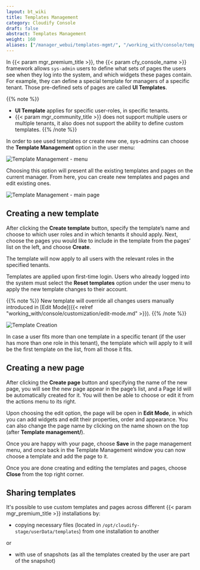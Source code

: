 ```yaml
---
layout: bt_wiki
title: Templates Management
category: Cloudify Console
draft: false
abstract: Templates Management
weight: 160
aliases: ["/manager_webui/templates-mgmt/", "/working_with/console/templates-mgmt/"] 
---
```


In {{< param mgr_premium_title >}}, the {{< param cfy_console_name >}} framework allows `sys-admin` users to define what sets of pages the users see when they log into the system, and which widgets these pages contain. For example, they can define a special template for managers of a specific tenant. Those pre-defined sets of pages are called **UI Templates**.

{{% note %}}
* **UI Template** applies for specific user-roles, in specific tenants.
* {{< param mgr_community_title >}} does not support multiple users or multiple tenants, it also does not support the ability to define custom templates.
{{% /note %}}

In order to see used templates or create new one, sys-admins can choose the **Template Management** option in the user menu:

![Template Management - menu]( /images/ui/customization/templates_menu.png )

Choosing this option will present all the existing templates and pages on the current manager. From here, you can create new templates and pages and edit existing ones.  

![Template Management - main page]( /images/ui/customization/templates_main-page.png )


## Creating a new template

After clicking the **Create template** button, specify the template’s name and choose to which user roles and in which tenants it should apply.
Next, choose the pages you would like to include in the template from the pages’ list on the left, and choose **Create**.

The template will now apply to all users with the relevant roles in the specified tenants.

Templates are applied upon first-time login. Users who already logged into the system must select the **Reset templates** option under the user menu to apply the new template changes to their account.

{{% note %}}
New template will override all changes users manually introduced in [Edit Mode]({{< relref "working_with/console/customization/edit-mode.md" >}}).
{{% /note %}}   

![Template Creation]( /images/ui/customization/templates_create.png )

In case a user fits more than one template in a specific tenant (if the user has more than one role in this tenant), the template which will apply to it will be the first template on the list, from all those it fits.


## Creating a new page

After clicking the **Create page** button and specifying the name of the new page, you will see the new page appear in the page’s list, and a Page Id will be automatically created for it. You will then be able to choose or edit it from the actions menu to its right.

Upon choosing the edit option, the page will be open in **Edit Mode**, in which you can add widgets and edit their properties, order and appearance. You can also change the page name by clicking on the name shown on the top (after **Template management/**).

Once you are happy with your page, choose **Save** in the page management menu, and once back in the Template Management window you can now choose a template and add the page to it.

Once you are done creating and editing the templates and pages, choose **Close** from the top right corner.


## Sharing templates

It's possible to use custom templates and pages across different {{< param mgr_premium_title >}} installations by:

* copying necessary files (located in `/opt/cloudify-stage/userData/templates`) from one installation to another

or
 
* with use of snapshots (as all the templates created by the user are part of the snapshot)
